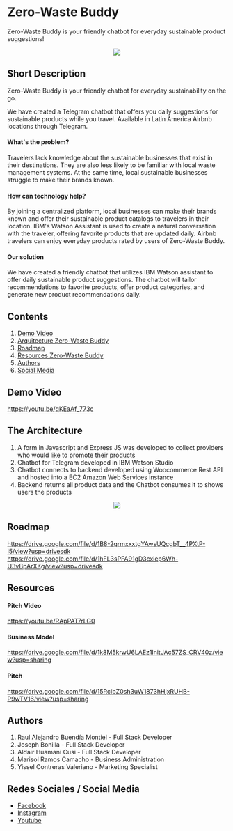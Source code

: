 # Zero-Waste Buddy
Zero-Waste Buddy is your friendly chatbot for everyday sustainable product suggestions!
<p align="center">
  <img width="auto" height="auto" src="http://3.14.139.193/wp-content/uploads/2021/06/zwb-logo.png">
</p>

## Short Description
Zero-Waste Buddy is your friendly chatbot for everyday sustainability on the go.

We have created a Telegram chatbot that offers you daily suggestions for sustainable products while you travel. Available in Latin America Airbnb locations through Telegram.

#### What's the problem?
Travelers lack knowledge about the sustainable businesses that exist in their destinations. They are also less likely to be familiar with local waste management systems. At the same time, local sustainable businesses struggle to make their brands known.

#### How can technology help?
By joining a centralized platform, local businesses can make their brands known and offer their sustainable product catalogs to travelers in their location. IBM's Watson Assistant is used to create a natural conversation with the traveler, offering favorite products that are updated daily. Airbnb travelers can enjoy everyday products rated by users of Zero-Waste Buddy.

#### Our solution
We have created a friendly chatbot that utilizes IBM Watson assistant to offer daily sustainable product suggestions. The chatbot will tailor recommendations to favorite products, offer product categories, and generate new product recommendations daily.

## Contents
1. [Demo Video](#demo)
2. [Arquitecture Zero-Waste Buddy](#arquitectura)
3. [Roadmap](#map)
5. [Resources Zero-Waste Buddy](#recursos)
6. [Authors](#autores)
7. [Social Media](#redes)

## Demo Video 
<a name="demos"></a>
https://youtu.be/qKEaAf_773c

## The Architecture
<a name="arquitectura"></a>
1. A form in Javascript and Express JS was developed to collect providers who would like to promote their products
2. Chatbot for Telegram developed in IBM Watson Studio
3. Chatbot connects to backend developed using Woocommerce Rest API and hosted into a EC2 Amazon Web Services instance
4. Backend returns all product data and the Chatbot consumes it to shows users the products
<p align="center">
  <img width="auto" height="auto" src="https://user-images.githubusercontent.com/74805042/124068911-f8906580-da00-11eb-8ec1-ab9088add543.jpg">
</p>

## Roadmap
<a name="map"></a>
https://drive.google.com/file/d/1B8-2qrmxxxtgYAwsUQcgbT__4PXtP-I5/view?usp=drivesdk
https://drive.google.com/file/d/1hFL3sPFA91gD3cxiep6Wh-U3vBpArXKg/view?usp=drivesdk

## Resources
<a name="recursos"></a>

#### Pitch Video 
https://youtu.be/RApPAT7rLG0

#### Business Model 
https://drive.google.com/file/d/1k8M5krwU6LAEz1lnitJAc57ZS_CRV40z/view?usp=sharing

#### Pitch
https://drive.google.com/file/d/15RcIbZ0sh3uW1873hHjxRUHB-P9wTV16/view?usp=sharing


## Authors
<a name="autores"></a>
1. Raul Alejandro Buendía Montiel - Full Stack Developer
2. Joseph Bonilla - Full Stack Developer
3. Aldair Huamani Cusi - Full Stack Developer
4. Marisol Ramos Camacho - Business Administration 
5. Yissel Contreras Valeriano - Marketing Specialist

## Redes Sociales / Social Media
<a name="redes"></a>
* [Facebook](https://www.facebook.com/zerowastebuddy/)
* [Instagram](https://www.instagram.com/zerowastebuddy/)
* [Youtube](https://www.youtube.com/channel/UCyeksk7d-x8zHBCVeim9I_A)







